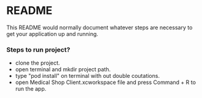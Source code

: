 # README #

This README would normally document whatever steps are necessary to get your application up and running.

### Steps to run project? ###

* clone the project.
* open terminal and mkdir project path.
* type "pod install" on terminal with out double coutations.
* open Medical Shop Client.xcworkspace file and press Command + R to run the app.